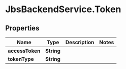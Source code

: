 # JbsBackendService.Token

## Properties
Name | Type | Description | Notes
------------ | ------------- | ------------- | -------------
**accessToken** | **String** |  | 
**tokenType** | **String** |  | 
